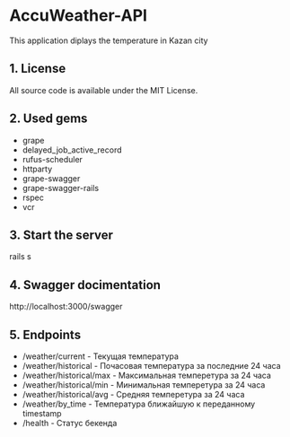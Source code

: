 # AccuWeather-API

This application diplays the temperature in Kazan city

## 1. License

All source code is available under the MIT License.

## 2. Used gems

* grape
* delayed_job_active_record
* rufus-scheduler
* httparty
* grape-swagger
* grape-swagger-rails
* rspec
* vcr

## 3. Start the server

rails s

## 4. Swagger docimentation

http://localhost:3000/swagger

## 5. Endpoints

* /weather/current - Текущая температура
* /weather/historical - Почасовая температура за последние 24 часа
* /weather/historical/max - Максимальная темперетура за 24 часа
* /weather/historical/min - Минимальная темперетура за 24 часа
* /weather/historical/avg - Средняя темперетура за 24 часа
* /weather/by_time - Температура ближайшую к переданному timestamp
* /health - Статус бекенда


